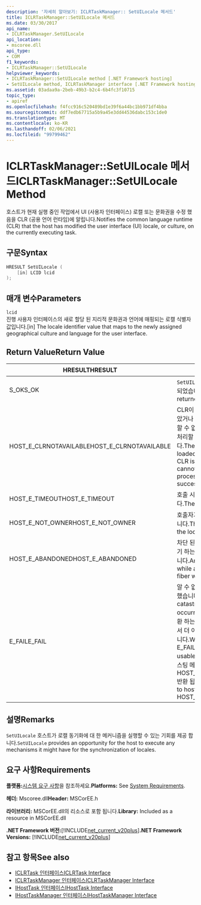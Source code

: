 ```yaml
---
description: '자세히 알아보기: ICLRTaskManager:: SetUILocale 메서드'
title: ICLRTaskManager::SetUILocale 메서드
ms.date: 03/30/2017
api_name:
- ICLRTaskManager.SetUILocale
api_location:
- mscoree.dll
api_type:
- COM
f1_keywords:
- ICLRTaskManager::SetUILocale
helpviewer_keywords:
- ICLRTaskManager::SetUILocale method [.NET Framework hosting]
- SetUILocale method, ICLRTaskManager interface [.NET Framework hosting]
ms.assetid: 03adaa9a-2beb-49b3-b2c4-6b4fc3f10715
topic_type:
- apiref
ms.openlocfilehash: f4fcc916c520489bd1e39f6a44bc1bb971df4bba
ms.sourcegitcommit: ddf7edb67715a5b9a45e3dd44536dabc153c1de0
ms.translationtype: MT
ms.contentlocale: ko-KR
ms.lasthandoff: 02/06/2021
ms.locfileid: "99799462"
---
```

# <a name="iclrtaskmanagersetuilocale-method"></a><span data-ttu-id="d6cf1-103">ICLRTaskManager::SetUILocale 메서드</span><span class="sxs-lookup"><span data-stu-id="d6cf1-103">ICLRTaskManager::SetUILocale Method</span></span>

<span data-ttu-id="d6cf1-104">호스트가 현재 실행 중인 작업에서 UI (사용자 인터페이스) 로캘 또는 문화권을 수정 했음을 CLR (공용 언어 런타임)에 알립니다.</span><span class="sxs-lookup"><span data-stu-id="d6cf1-104">Notifies the common language runtime (CLR) that the host has modified the user interface (UI) locale, or culture, on the currently executing task.</span></span>  
  
## <a name="syntax"></a><span data-ttu-id="d6cf1-105">구문</span><span class="sxs-lookup"><span data-stu-id="d6cf1-105">Syntax</span></span>  
  
```cpp  
HRESULT SetUILocale (  
    [in] LCID lcid  
);  
```  
  
## <a name="parameters"></a><span data-ttu-id="d6cf1-106">매개 변수</span><span class="sxs-lookup"><span data-stu-id="d6cf1-106">Parameters</span></span>  

 `lcid`  
 <span data-ttu-id="d6cf1-107">진행 사용자 인터페이스의 새로 할당 된 지리적 문화권과 언어에 매핑되는 로캘 식별자 값입니다.</span><span class="sxs-lookup"><span data-stu-id="d6cf1-107">[in] The locale identifier value that maps to the newly assigned geographical culture and language for the user interface.</span></span>  
  
## <a name="return-value"></a><span data-ttu-id="d6cf1-108">Return Value</span><span class="sxs-lookup"><span data-stu-id="d6cf1-108">Return Value</span></span>  
  
|<span data-ttu-id="d6cf1-109">HRESULT</span><span class="sxs-lookup"><span data-stu-id="d6cf1-109">HRESULT</span></span>|<span data-ttu-id="d6cf1-110">설명</span><span class="sxs-lookup"><span data-stu-id="d6cf1-110">Description</span></span>|  
|-------------|-----------------|  
|<span data-ttu-id="d6cf1-111">S_OK</span><span class="sxs-lookup"><span data-stu-id="d6cf1-111">S_OK</span></span>|<span data-ttu-id="d6cf1-112">`SetUILocale` 성공적으로 반환 되었습니다.</span><span class="sxs-lookup"><span data-stu-id="d6cf1-112">`SetUILocale` returned successfully.</span></span>|  
|<span data-ttu-id="d6cf1-113">HOST_E_CLRNOTAVAILABLE</span><span class="sxs-lookup"><span data-stu-id="d6cf1-113">HOST_E_CLRNOTAVAILABLE</span></span>|<span data-ttu-id="d6cf1-114">CLR이 프로세스에 로드 되지 않았거나 CLR이 관리 코드를 실행할 수 없거나 호출을 성공적으로 처리할 수 없는 상태에 있습니다.</span><span class="sxs-lookup"><span data-stu-id="d6cf1-114">The CLR has not been loaded into a process, or the CLR is in a state in which it cannot run managed code or process the call successfully.</span></span>|  
|<span data-ttu-id="d6cf1-115">HOST_E_TIMEOUT</span><span class="sxs-lookup"><span data-stu-id="d6cf1-115">HOST_E_TIMEOUT</span></span>|<span data-ttu-id="d6cf1-116">호출 시간이 초과 되었습니다.</span><span class="sxs-lookup"><span data-stu-id="d6cf1-116">The call timed out.</span></span>|  
|<span data-ttu-id="d6cf1-117">HOST_E_NOT_OWNER</span><span class="sxs-lookup"><span data-stu-id="d6cf1-117">HOST_E_NOT_OWNER</span></span>|<span data-ttu-id="d6cf1-118">호출자가 잠금을 소유 하지 않습니다.</span><span class="sxs-lookup"><span data-stu-id="d6cf1-118">The caller does not own the lock.</span></span>|  
|<span data-ttu-id="d6cf1-119">HOST_E_ABANDONED</span><span class="sxs-lookup"><span data-stu-id="d6cf1-119">HOST_E_ABANDONED</span></span>|<span data-ttu-id="d6cf1-120">차단 된 스레드나 파이버에서 대기 하는 동안 이벤트를 취소 했습니다.</span><span class="sxs-lookup"><span data-stu-id="d6cf1-120">An event was canceled while a blocked thread or fiber was waiting on it.</span></span>|  
|<span data-ttu-id="d6cf1-121">E_FAIL</span><span class="sxs-lookup"><span data-stu-id="d6cf1-121">E_FAIL</span></span>|<span data-ttu-id="d6cf1-122">알 수 없는 치명적인 오류가 발생 했습니다.</span><span class="sxs-lookup"><span data-stu-id="d6cf1-122">An unknown catastrophic failure occurred.</span></span> <span data-ttu-id="d6cf1-123">메서드가 E_FAIL 반환 하는 경우 해당 프로세스 내에서 더 이상 CLR을 사용할 수 없습니다.</span><span class="sxs-lookup"><span data-stu-id="d6cf1-123">When a method returns E_FAIL, the CLR is no longer usable within the process.</span></span> <span data-ttu-id="d6cf1-124">호스팅 메서드를 이후에 호출 하면 HOST_E_CLRNOTAVAILABLE 반환 됩니다.</span><span class="sxs-lookup"><span data-stu-id="d6cf1-124">Subsequent calls to hosting methods return HOST_E_CLRNOTAVAILABLE.</span></span>|  
  
## <a name="remarks"></a><span data-ttu-id="d6cf1-125">설명</span><span class="sxs-lookup"><span data-stu-id="d6cf1-125">Remarks</span></span>  

 <span data-ttu-id="d6cf1-126">`SetUILocale` 호스트가 로캘 동기화에 대 한 메커니즘을 실행할 수 있는 기회를 제공 합니다.</span><span class="sxs-lookup"><span data-stu-id="d6cf1-126">`SetUILocale` provides an opportunity for the host to execute any mechanisms it might have for the synchronization of locales.</span></span>  
  
## <a name="requirements"></a><span data-ttu-id="d6cf1-127">요구 사항</span><span class="sxs-lookup"><span data-stu-id="d6cf1-127">Requirements</span></span>  

 <span data-ttu-id="d6cf1-128">**플랫폼:**[시스템 요구 사항](../../get-started/system-requirements.md)을 참조하세요.</span><span class="sxs-lookup"><span data-stu-id="d6cf1-128">**Platforms:** See [System Requirements](../../get-started/system-requirements.md).</span></span>  
  
 <span data-ttu-id="d6cf1-129">**헤더:** Mscoree.dll</span><span class="sxs-lookup"><span data-stu-id="d6cf1-129">**Header:** MSCorEE.h</span></span>  
  
 <span data-ttu-id="d6cf1-130">**라이브러리:** MSCorEE.dll의 리소스로 포함 됩니다.</span><span class="sxs-lookup"><span data-stu-id="d6cf1-130">**Library:** Included as a resource in MSCorEE.dll</span></span>  
  
 <span data-ttu-id="d6cf1-131">**.NET Framework 버전:**[!INCLUDE[net_current_v20plus](../../../../includes/net-current-v20plus-md.md)]</span><span class="sxs-lookup"><span data-stu-id="d6cf1-131">**.NET Framework Versions:** [!INCLUDE[net_current_v20plus](../../../../includes/net-current-v20plus-md.md)]</span></span>  
  
## <a name="see-also"></a><span data-ttu-id="d6cf1-132">참고 항목</span><span class="sxs-lookup"><span data-stu-id="d6cf1-132">See also</span></span>

- [<span data-ttu-id="d6cf1-133">ICLRTask 인터페이스</span><span class="sxs-lookup"><span data-stu-id="d6cf1-133">ICLRTask Interface</span></span>](iclrtask-interface.md)
- [<span data-ttu-id="d6cf1-134">ICLRTaskManager 인터페이스</span><span class="sxs-lookup"><span data-stu-id="d6cf1-134">ICLRTaskManager Interface</span></span>](iclrtaskmanager-interface.md)
- [<span data-ttu-id="d6cf1-135">IHostTask 인터페이스</span><span class="sxs-lookup"><span data-stu-id="d6cf1-135">IHostTask Interface</span></span>](ihosttask-interface.md)
- [<span data-ttu-id="d6cf1-136">IHostTaskManager 인터페이스</span><span class="sxs-lookup"><span data-stu-id="d6cf1-136">IHostTaskManager Interface</span></span>](ihosttaskmanager-interface.md)
